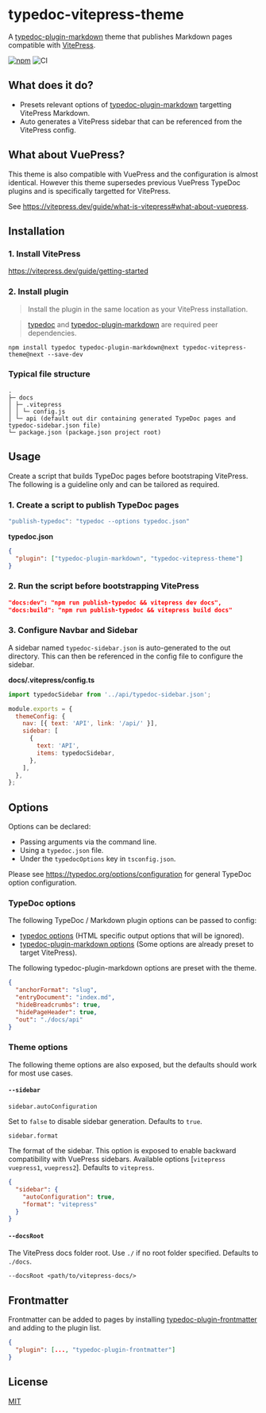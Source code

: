 # typedoc-vitepress-theme

A [typedoc-plugin-markdown](https://github.com/tgreyuk/typedoc-plugin-markdown/blob/master/packages/typedoc-plugin-markdown/README.md) theme that publishes Markdown pages compatible with [VitePress](https://vitepress.dev/).

[![npm](https://img.shields.io/npm/v/typedoc-vitepress-theme.svg)](https://www.npmjs.com/package/typedoc-vitepress-theme)
![CI](https://github.com/tgreyuk/typedoc-plugin-markdown/actions/workflows/ci.yml/badge.svg?branch=master)

## What does it do?

- Presets relevant options of [typedoc-plugin-markdown](https://github.com/tgreyuk/typedoc-plugin-markdown/tree/master/packages/typedoc-plugin-markdown#readme) targetting VitePress Markdown.
- Auto generates a VitePress sidebar that can be referenced from the VitePress config.

## What about VuePress?

This theme is also compatible with VuePress and the configuration is almost identical. However this theme supersedes previous VuePress TypeDoc plugins and is specifically targetted for VitePress.

See https://vitepress.dev/guide/what-is-vitepress#what-about-vuepress.

## Installation

### 1. Install VitePress

https://vitepress.dev/guide/getting-started

### 2. Install plugin

> Install the plugin in the same location as your VitePress installation.

> [typedoc](https://github.com/TypeStrong/typedoc) and [typedoc-plugin-markdown](https://github.com/tgreyuk/typedoc-plugin-markdown) are required peer dependencies.

```shell
npm install typedoc typedoc-plugin-markdown@next typedoc-vitepress-theme@next --save-dev
```

### Typical file structure

```
.
├─ docs
│ ├─ .vitepress
│ │ └─ config.js
│ └─ api (default out dir containing generated TypeDoc pages and typedoc-sidebar.json file)
└─ package.json (package.json project root)
```

## Usage

Create a script that builds TypeDoc pages before bootstraping VitePress. The following is a guideline only and can be tailored as required.

### 1. Create a script to publish TypeDoc pages

```js
"publish-typedoc": "typedoc --options typedoc.json"
```

**typedoc.json**

```json
{
  "plugin": ["typedoc-plugin-markdown", "typedoc-vitepress-theme"]
}
```

### 2. Run the script before bootstrapping VitePress

```json
"docs:dev": "npm run publish-typedoc && vitepress dev docs",
"docs:build": "npm run publish-typedoc && vitepress build docs"
```

### 3. Configure Navbar and Sidebar

A sidebar named `typedoc-sidebar.json` is auto-generated to the out directory. This can then be referenced in the config file to configure the sidebar.

**docs/.vitepress/config.ts**

```js
import typedocSidebar from '../api/typedoc-sidebar.json';

module.exports = {
  themeConfig: {
    nav: [{ text: 'API', link: '/api/' }],
    sidebar: [
      {
        text: 'API',
        items: typedocSidebar,
      },
    ],
  },
};
```

## Options

Options can be declared:

- Passing arguments via the command line.
- Using a `typedoc.json` file.
- Under the `typedocOptions` key in `tsconfig.json`.

Please see https://typedoc.org/options/configuration for general TypeDoc option configuration.

### TypeDoc options

The following TypeDoc / Markdown plugin options can be passed to config:

- [typedoc options](https://typedoc.org/options) (HTML specific output options that will be ignored).
- [typedoc-plugin-markdown options](https://typedoc.org/options) (Some options are already preset to target VitePress).

The following typedoc-plugin-markdown options are preset with the theme.

```json
{
  "anchorFormat": "slug",
  "entryDocument": "index.md",
  "hideBreadcrumbs": true,
  "hidePageHeader": true,
  "out": "./docs/api"
}
```

### Theme options

The following theme options are also exposed, but the defaults should work for most use cases.

#### `--sidebar`

`sidebar.autoConfiguration`

Set to `false` to disable sidebar generation. Defaults to `true`.

`sidebar.format`

The format of the sidebar. This option is exposed to enable backward compatibility with VuePress sidebars. Available options [`vitepress` `vuepress1`, `vuepress2`]. Defaults to `vitepress`.

```json
{
  "sidebar": {
    "autoConfiguration": true,
    "format": "vitepress"
  }
}
```

#### `--docsRoot`

The VitePress docs folder root. Use `./` if no root folder specified. Defaults to `./docs`.

```shell
--docsRoot <path/to/vitepress-docs/>
```

## Frontmatter

Frontmatter can be added to pages by installing [typedoc-plugin-frontmatter](https://github.com/tgreyuk/typedoc-plugin-frontmatter#typedoc-plugin-frontmatter) and adding to the plugin list.

```json
{
  "plugin": [..., "typedoc-plugin-frontmatter"]
}
```

## License

[MIT](https://github.com/tgreyuk/typedoc-plugin-markdown/blob/master/packages/vuepress-plugin-typedoc/LICENSE)
